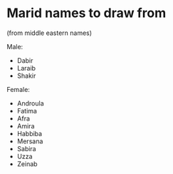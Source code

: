 # Marid names to draw from

(from middle eastern names)

Male:

- Dabir
- Laraib
- Shakir

Female:

- Androula
- Fatima
- Afra
- Amira
- Habbiba
- Mersana
- Sabira
- Uzza
- Zeinab
